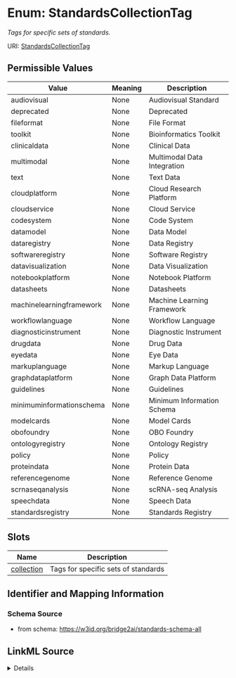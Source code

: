 # Enum: StandardsCollectionTag


_Tags for specific sets of standards._


URI: [StandardsCollectionTag](StandardsCollectionTag)

## Permissible Values

| Value | Meaning | Description |
| --- | --- | --- |
| audiovisual | None | Audiovisual Standard |
| deprecated | None | Deprecated |
| fileformat | None | File Format |
| toolkit | None | Bioinformatics Toolkit |
| clinicaldata | None | Clinical Data |
| multimodal | None | Multimodal Data Integration |
| text | None | Text Data |
| cloudplatform | None | Cloud Research Platform |
| cloudservice | None | Cloud Service |
| codesystem | None | Code System |
| datamodel | None | Data Model |
| dataregistry | None | Data Registry |
| softwareregistry | None | Software Registry |
| datavisualization | None | Data Visualization |
| notebookplatform | None | Notebook Platform |
| datasheets | None | Datasheets |
| machinelearningframework | None | Machine Learning Framework |
| workflowlanguage | None | Workflow Language |
| diagnosticinstrument | None | Diagnostic Instrument |
| drugdata | None | Drug Data |
| eyedata | None | Eye Data |
| markuplanguage | None | Markup Language |
| graphdataplatform | None | Graph Data Platform |
| guidelines | None | Guidelines |
| minimuminformationschema | None | Minimum Information Schema |
| modelcards | None | Model Cards |
| obofoundry | None | OBO Foundry |
| ontologyregistry | None | Ontology Registry |
| policy | None | Policy |
| proteindata | None | Protein Data |
| referencegenome | None | Reference Genome |
| scrnaseqanalysis | None | scRNA-seq Analysis |
| speechdata | None | Speech Data |
| standardsregistry | None | Standards Registry |




## Slots

| Name | Description |
| ---  | --- |
| [collection](collection.md) | Tags for specific sets of standards |






## Identifier and Mapping Information







### Schema Source


* from schema: https://w3id.org/bridge2ai/standards-schema-all




## LinkML Source

<details>
```yaml
name: StandardsCollectionTag
description: Tags for specific sets of standards.
from_schema: https://w3id.org/bridge2ai/standards-schema-all
rank: 1000
permissible_values:
  audiovisual:
    text: audiovisual
    description: Audiovisual Standard
  deprecated:
    text: deprecated
    description: Deprecated
  fileformat:
    text: fileformat
    description: File Format
  toolkit:
    text: toolkit
    description: Bioinformatics Toolkit
  clinicaldata:
    text: clinicaldata
    description: Clinical Data
  multimodal:
    text: multimodal
    description: Multimodal Data Integration
  text:
    text: text
    description: Text Data
  cloudplatform:
    text: cloudplatform
    description: Cloud Research Platform
  cloudservice:
    text: cloudservice
    description: Cloud Service
  codesystem:
    text: codesystem
    description: Code System
  datamodel:
    text: datamodel
    description: Data Model
  dataregistry:
    text: dataregistry
    description: Data Registry
  softwareregistry:
    text: softwareregistry
    description: Software Registry
  datavisualization:
    text: datavisualization
    description: Data Visualization
  notebookplatform:
    text: notebookplatform
    description: Notebook Platform
  datasheets:
    text: datasheets
    description: Datasheets
  machinelearningframework:
    text: machinelearningframework
    description: Machine Learning Framework
  workflowlanguage:
    text: workflowlanguage
    description: Workflow Language
  diagnosticinstrument:
    text: diagnosticinstrument
    description: Diagnostic Instrument
  drugdata:
    text: drugdata
    description: Drug Data
  eyedata:
    text: eyedata
    description: Eye Data
  markuplanguage:
    text: markuplanguage
    description: Markup Language
  graphdataplatform:
    text: graphdataplatform
    description: Graph Data Platform
  guidelines:
    text: guidelines
    description: Guidelines
  minimuminformationschema:
    text: minimuminformationschema
    description: Minimum Information Schema
  modelcards:
    text: modelcards
    description: Model Cards
  obofoundry:
    text: obofoundry
    description: OBO Foundry
  ontologyregistry:
    text: ontologyregistry
    description: Ontology Registry
  policy:
    text: policy
    description: Policy
  proteindata:
    text: proteindata
    description: Protein Data
  referencegenome:
    text: referencegenome
    description: Reference Genome
  scrnaseqanalysis:
    text: scrnaseqanalysis
    description: scRNA-seq Analysis
  speechdata:
    text: speechdata
    description: Speech Data
  standardsregistry:
    text: standardsregistry
    description: Standards Registry

```
</details>
